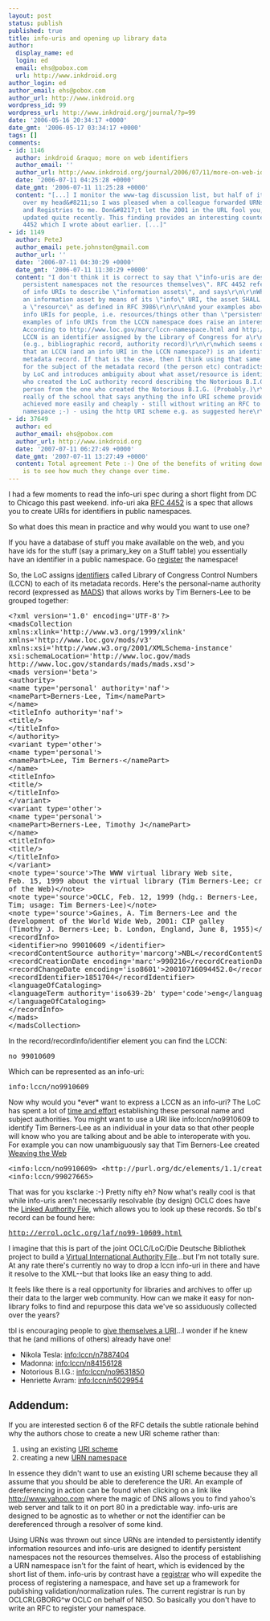 ```yaml
---
layout: post
status: publish
published: true
title: info-uris and opening up library data
author:
  display_name: ed
  login: ed
  email: ehs@pobox.com
  url: http://www.inkdroid.org
author_login: ed
author_email: ehs@pobox.com
author_url: http://www.inkdroid.org
wordpress_id: 99
wordpress_url: http://www.inkdroid.org/journal/?p=99
date: '2006-05-16 20:34:17 +0000'
date_gmt: '2006-05-17 03:34:17 +0000'
tags: []
comments:
- id: 1146
  author: inkdroid &raquo; more on web identifiers
  author_email: ''
  author_url: http://www.inkdroid.org/journal/2006/07/11/more-on-web-identifiers/
  date: '2006-07-11 04:25:28 +0000'
  date_gmt: '2006-07-11 11:25:28 +0000'
  content: "[...] I monitor the www-tag discussion list, but half of it goes right
    over my head&#8211;so I was pleased when a colleague forwarded URNs, Namespaces
    and Registries to me. Don&#8217;t let the 2001 in the URL fool you, it has been
    updated quite recently. This finding provides an interesting counterpoint to rfc
    4452 which I wrote about earlier. [...]"
- id: 1149
  author: PeteJ
  author_email: pete.johnston@gmail.com
  author_url: ''
  date: '2006-07-11 04:30:29 +0000'
  date_gmt: '2006-07-11 11:30:29 +0000'
  content: "I don't think it is correct to say that \"info-uris are designed to identify
    persistent namespaces not the resources themselves\". RFC 4452 refers to the use
    of info URIs to describe \"information assets\", and says\r\n\r\nWhen referencing
    an information asset by means of its \"info\" URI, the asset SHALL be considered
    a \"resource\" as defined in RFC 3986\r\n\r\nAnd your examples above refer to
    info URIs for people, i.e. resources/things other than \"persistent namespaces\".\r\n\r\nThe
    examples of info URIs from the LCCN namespace does raise an interesting question.
    According to http://www.loc.gov/marc/lccn-namespace.html and http://info-uri.info/registry/OAIHandler?verb=GetRecord&amp;metadataPrefix=reg&amp;identifier=info:lccn/\r\n\r\nAn
    LCCN is an identifier assigned by the Library of Congress for a\r\nmetadata record
    (e.g., bibliographic record, authority record)\r\n\r\nwhich seems quite unambiguous
    that an LCCN (and an info URI in the LCCN namespace?) is an identifier for LoC's
    metadata record. If that is the case, then I think using that same identifier
    for the subject of the metadata record (the person etc) contradicts that statement
    by LoC and introduces ambiguity about what asset/resource is identified. The person
    who created the LoC authority record describing the Notorious B.I.G.is a different
    person from the one who created the Notorious B.I.G. (Probably.)\r\n\r\nBut I'm
    really of the school that says anything the info URI scheme provides could be
    achieved more easily and cheaply - still without writing an RFC to refister my
    namespace ;-) - using the http URI scheme e.g. as suggested here\r\n\r\nhttp://lists.w3.org/Archives/Public/www-rdf-interest/2003Oct/0000\r\n\r\nCheers\r\nPeteJ"
- id: 37649
  author: ed
  author_email: ehs@pobox.com
  author_url: http://www.inkdroid.org
  date: '2007-07-11 06:27:49 +0000'
  date_gmt: '2007-07-11 13:27:49 +0000'
  content: Total agreement Pete :-) One of the benefits of writing down ones thoughts
    is to see how much they change over time.
---
```

<p>I had a few moments to read the info-uri spec during a short flight from DC to Chicago this past weekend. info-uri aka <a href="ftp://ftp.rfc-editor.org/in-notes/rfc4452.txt">RFC 4452</a> is a spec that allows you to create URIs for identifiers in public namespaces.</p>
<p>So what does this mean in practice and why would you want to use one?</p>
<p>If you have a database of stuff you make available on the web, and you have ids for the stuff (say a primary_key on a Stuff table) you essentially have an identifier in a public namespace. Go <a href="http://info-uri.info/registry/register.html">register</a> the namespace!</p>
<p>So, the LoC assigns <a href="http://www.loc.gov/marc/lccn-namespace.html">identifiers</a> called Library of Congress Control Numbers (LCCN) to each of its metadata records. Here's the personal-name authority record (expressed as <a href="http://www.loc.gov/standards/mads/">MADS</a>) that allows works by Tim Berners-Lee to be grouped together:</p>
<pre>&lt;?xml version='1.0' encoding='UTF-8'?&gt;
&lt;madsCollection
xmlns:xlink='http://www.w3.org/1999/xlink'
xmlns='http://www.loc.gov/mods/v3'
xmlns:xsi='http://www.w3.org/2001/XMLSchema-instance'
xsi:schemaLocation='http://www.loc.gov/mads
http://www.loc.gov/standards/mads/mads.xsd'&gt;
&lt;mads version='beta'&gt;
&lt;authority&gt;
&lt;name type='personal' authority='naf'&gt;
&lt;namePart&gt;Berners-Lee, Tim&lt;/namePart&gt;
&lt;/name&gt;
&lt;titleInfo authority='naf'&gt;
&lt;title/&gt;
&lt;/titleInfo&gt;
&lt;/authority&gt;
&lt;variant type='other'&gt;
&lt;name type='personal'&gt;
&lt;namePart&gt;Lee, Tim Berners-&lt;/namePart&gt;
&lt;/name&gt;
&lt;titleInfo&gt;
&lt;title/&gt;
&lt;/titleInfo&gt;
&lt;/variant&gt;
&lt;variant type='other'&gt;
&lt;name type='personal'&gt;
&lt;namePart&gt;Berners-Lee, Timothy J&lt;/namePart&gt;
&lt;/name&gt;
&lt;titleInfo&gt;
&lt;title/&gt;
&lt;/titleInfo&gt;
&lt;/variant&gt;
&lt;note type='source'&gt;The WWW virtual library Web site,
Feb. 15, 1999 about the virtual library (Tim Berners-Lee; creator
of the Web)&lt;/note&gt;
&lt;note type='source'&gt;OCLC, Feb. 12, 1999 (hdg.: Berners-Lee,
Tim; usage: Tim Berners-Lee)&lt;/note&gt;
&lt;note type='source'&gt;Gaines, A. Tim Berners-Lee and the
development of the World Wide Web, 2001: CIP galley
(Timothy J. Berners-Lee; b. London, England, June 8, 1955)&lt;/note&gt;
&lt;recordInfo&gt;
&lt;identifier&gt;no 99010609 &lt;/identifier&gt;
&lt;recordContentSource authority='marcorg'&gt;NBL&lt;/recordContentSource&gt;
&lt;recordCreationDate encoding='marc'&gt;990216&lt;/recordCreationDate&gt;
&lt;recordChangeDate encoding='iso8601'&gt;20010716094452.0&lt;/recordChangeDate&gt;
&lt;recordIdentifier&gt;1851704&lt;/recordIdentifier&gt;
&lt;languageOfCataloging&gt;
&lt;languageTerm authority='iso639-2b' type='code'&gt;eng&lt;/languageTerm&gt;
&lt;/languageOfCataloging&gt;
&lt;/recordInfo&gt;
&lt;/mads&gt;
&lt;/madsCollection&gt;</pre>
<p>In the record/recordInfo/identifier element you can find the LCCN:</p>
<pre>no 99010609</pre>
<p>Which can be represented as an info-uri:</p>
<pre>info:lccn/no9910609</pre>
<p>Now why would you *ever* want to express a LCCN as an info-uri? The LoC has spent a lot of <a href="http://www.loc.gov/catdir/pcc/naco/personnamefaq.html">time and effort</a> establishing these personal name and subject authorities. You might want to use a URI like info:lccn/no9910609 to identify Tim Berners-Lee as an individual in your data so that other people will know who you are talking about and be able to interoperate with you. For example you can now unambiguously say that Tim Berners-Lee created <a href="http://www.amazon.com/gp/product/006251587X">Weaving the Web</a></p>
<pre>&lt;info:lccn/no9910609&gt; &lt;http://purl.org/dc/elements/1.1/creator&gt;
&lt;info:lccn/99027665&gt;</pre>
<p>That was for you ksclarke :-) Pretty nifty eh? Now what's really cool is that while info-uris aren't necessarily resolvable (by design) OCLC does have the <a href="http://alcme.oclc.org/laf/index.html">Linked Authority File</a>, which allows you to look up these records. So tbl's record can be found here:</p>
<pre><a href="http://errol.oclc.org/laf/no99-10609.html">http://errol.oclc.org/laf/no99-10609.html</a></pre>
<p>I imagine that this is part of the joint OCLC/LoC/Die Deutsche Bibliothek project to build a <a href="http://www.oclc.org/research/projects/viaf/default.htm">Virtual International Authority File</a>...but I'm not totally sure. At any rate there's currently no way to drop a lccn info-uri in there and have it resolve to the XML--but that looks like an easy thing to add.</p>
<p>It feels like there is a real opportunity for libraries and archives to offer up their data to the larger web community. How can we make it easy for non-library folks to find and repurpose this data we've so assiduously collected over the years?</p>
<p>tbl is encouraging people to <a href="http://dig.csail.mit.edu/breadcrumbs/node/71">give themselves a URI</a>...I wonder if he knew that he (and millions of others) already have one!</p>
<ul>
<li>Nikola Tesla: <a href="http://errol.oclc.org/laf/n78-86404.html">info:lccn/n7887404</a></li>
<li>Madonna: <a href="http://errol.oclc.org/laf/n84-156128.html">info:lccn/n84156128</a></li>
<li>Notorious B.I.G.: <a href="http://errol.oclc.org/laf/no96-31850.html">info:lccn/no9631850</a></li>
<li>Henriette Avram: <a href="http://errol.oclc.org/laf/n50-29954.html">info:lccn/n5029954</a></li>
</ul>
<h2>Addendum:</h2>
<p>If you are interested section 6 of the RFC details the subtle rationale behind why the authors chose to create a new URI scheme rather than:</p>
<ol>
<li>using an existing <a href="http://www.iana.org/assignments/uri-schemes.html">URI scheme</a></li>
<li>creating a new <a href="http://www.iana.org/assignments/urn-namespaces">URN namespace</a></li>
</ol>
<p>In essence they didn't want to use an existing URI scheme because they all assume that you should be able to dereference the URI. An example of dereferencing in action can be found when clicking on a link like <a href="http://www.yahoo.com/">http://www.yahoo.com</a> where the magic of DNS allows you to find yahoo's web server and talk to it on port 80 in a predictable way. info-uris are designed to be agnostic as to whether or not the identifier can be dereferenced through a resolver of some kind.</p>
<p>Using URNs was thrown out since URNs are intended to persistently identify information resources and info-uris are designed to identify persistent namespaces not the resources themselves. Also the process of establishing a URN namespace isn't for the faint of heart, which is evidenced by the short list of them. info-uris by contrast have a <a href="http://info-uri.info/registry/">registrar</a> who will expedite the process of registering a namespace, and have set up a framework for publishing validation/normalization rules. The current registrar is run by OCLCRLGBORG^w OCLC on behalf of NISO. So basically you don't have to write an RFC to register your namespace.</p>
